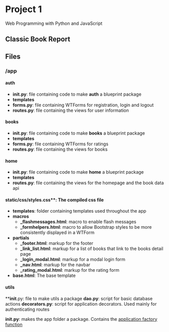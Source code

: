 # Project 1

Web Programming with Python and JavaScript

## Classic Book Report

## Files

### /app

#### auth

* **__init__.py**: file containing code to make **auth** a blueprint package
* **templates**
* **forms.py**: file containing WTForms for registration, login and logout
* **routes.py**: file containing the views for user information

#### books
* **__init__.py**: file containing code to make **books** a blueprint package
* **templates**
* **forms.py**: file containing WTForms for ratings
* **routes.py**: file containing the views for books

#### home
* **__init__.py**: file containing code to make **home** a blueprint package
* **templates**
* **routes.py**: file containing the views for the homepage and the book data api

#### static/css/styles.css**: The compiled css file

* **templates**: folder containing templates used throughout the app
* **macros**
    * **_flashmessages.html**: macro to enable flash messages
    * **_formhelpers.html**: macro to allow Bootstrap styles
        to be more consistently displayed in a WTForm
* **partials**
    * **_footer.html**: markup for the footer
    * **_link_list.html**: markup for a list of books that link to the books detail page
    * **_login_modal.html**: markup for a modal login form
    * **_nav.html**: markup for the navbar
    * **_rating_modal.html**: markup for the rating form
* **base.html**: The base template

#### utils
**__init__.py: file to make utils a package
**dao.py**: script for basic database actions
**decorators.py**: script for application decorators. Used mainly for authenticating routes

**__init__.py**: makes the app folder a package. Contains the [application factory function](http://flask.pocoo.org/docs/1.0/patterns/appfactories/)


